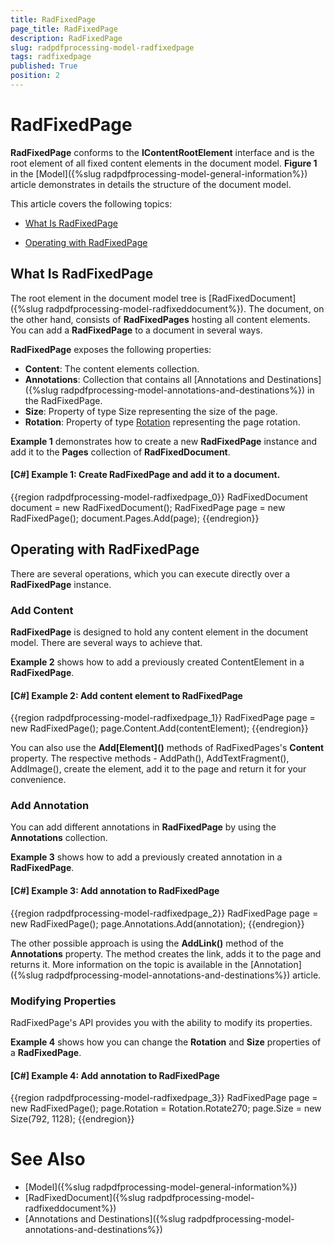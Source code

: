 ```yaml
---
title: RadFixedPage
page_title: RadFixedPage
description: RadFixedPage
slug: radpdfprocessing-model-radfixedpage
tags: radfixedpage
published: True
position: 2
---
```


# RadFixedPage



__RadFixedPage__ conforms to the __IContentRootElement__ interface and is the root element of all fixed content elements in the document model. __Figure 1__ in the [Model]({%slug radpdfprocessing-model-general-information%}) article  demonstrates in details the structure of the document model.
      

This article covers the following topics:
      

* [What Is RadFixedPage](#what-is-radfixedpage)

* [Operating with RadFixedPage](#operating-with-radfixedpage)

## What Is RadFixedPage

The root element in the document model tree is [RadFixedDocument]({%slug radpdfprocessing-model-radfixeddocument%}). The document, on the other hand, consists of __RadFixedPages__ hosting all content elements. You can add a __RadFixedPage__ to a document in several ways.
        

__RadFixedPage__ exposes the following properties:
        

* __Content__: The content elements collection.
* __Annotations__: Collection that contains all [Annotations and Destinations]({%slug radpdfprocessing-model-annotations-and-destinations%}) in the RadFixedPage.
* __Size__: Property of type Size representing the size of the page.
* __Rotation__: Property of type [Rotation](http://www.telerik.com/help/wpf/t_telerik_windows_documents_fixed_model_data_rotation.html) representing the page rotation.
            

__Example 1__ demonstrates how to create a new __RadFixedPage__ instance and add it to the __Pages__ collection of __RadFixedDocument__.
        

#### __[C#] Example 1: Create RadFixedPage and add it to a document.__

{{region radpdfprocessing-model-radfixedpage_0}}
    RadFixedDocument document = new RadFixedDocument();
    RadFixedPage page = new RadFixedPage();
    document.Pages.Add(page);
{{endregion}}



## Operating with RadFixedPage

There are several operations, which you can execute directly over a __RadFixedPage__ instance.
        

### Add Content

__RadFixedPage__ is designed to hold any content element in the document model. There are several ways to achieve that.
            

__Example 2__ shows how to add a previously created ContentElement in a __RadFixedPage__.
            

#### __[C#] Example 2: Add content element to RadFixedPage__

{{region radpdfprocessing-model-radfixedpage_1}}
    RadFixedPage page = new RadFixedPage();
    page.Content.Add(contentElement);
{{endregion}}



You can also use the __Add\[Element]()__ methods of RadFixedPages's __Content__ property. The respective methods - AddPath(), AddTextFragment(), AddImage(), create the element, add it to the page and return it for your convenience.
            

### Add Annotation

You can add different annotations in __RadFixedPage__ by using the __Annotations__ collection.
            

__Example 3__ shows how to add a previously created annotation in a __RadFixedPage__.
            

#### __[C#] Example 3: Add annotation to RadFixedPage__

{{region radpdfprocessing-model-radfixedpage_2}}
    RadFixedPage page = new RadFixedPage();
    page.Annotations.Add(annotation);
{{endregion}}



The other possible approach is using the __AddLink()__ method of the __Annotations__ property. The method creates the link, adds it to the page and returns it. More information on the topic is available in the [Annotation]({%slug radpdfprocessing-model-annotations-and-destinations%}) article.
            

### Modifying Properties

RadFixedPage's API provides you with the ability to modify its properties.
            

__Example 4__ shows how you can change the __Rotation__ and __Size__ properties of a __RadFixedPage__.
            

#### __[C#] Example 4: Add annotation to RadFixedPage__

{{region radpdfprocessing-model-radfixedpage_3}}
    RadFixedPage page = new RadFixedPage();
    page.Rotation = Rotation.Rotate270;
    page.Size = new Size(792, 1128);
{{endregion}}



# See Also

 * [Model]({%slug radpdfprocessing-model-general-information%})
 * [RadFixedDocument]({%slug radpdfprocessing-model-radfixeddocument%})
 * [Annotations and Destinations]({%slug radpdfprocessing-model-annotations-and-destinations%})
